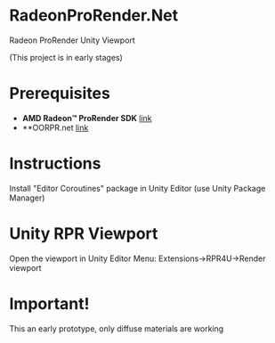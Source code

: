 # RadeonProRender.Net
Radeon ProRender Unity Viewport

(This project is in early stages)

# Prerequisites
* **AMD Radeon™ ProRender SDK** [link](https://github.com/GPUOpen-LibrariesAndSDKs/RadeonProRenderSDK)
* **OORPR.net [link](https://github.com/marceloroca/rpr.net)

# Instructions
Install "Editor Coroutines" package in Unity Editor (use Unity Package Manager)

# Unity RPR Viewport
Open the viewport in Unity Editor Menu: Extensions->RPR4U->Render viewport

# Important!
This an early prototype, only diffuse materials are working